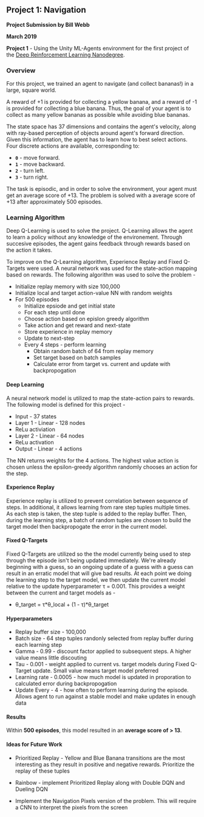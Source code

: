 ## Project 1: Navigation

**Project Submission by Bill Webb**

**March 2019**

**Project 1** - Using the Unity ML-Agents environment for the first project of the [Deep Reinforcement Learning Nanodegree](https://www.udacity.com/course/deep-reinforcement-learning-nanodegree--nd893).

### Overview

For this project, we trained an agent to navigate (and collect bananas!) in a large, square world.

A reward of +1 is provided for collecting a yellow banana, and a reward of -1 is provided for collecting a blue banana.  Thus, the goal of your agent is to collect as many yellow bananas as possible while avoiding blue bananas.  

The state space has 37 dimensions and contains the agent's velocity, along with ray-based perception of objects around agent's forward direction.  Given this information, the agent has to learn how to best select actions.  Four discrete actions are available, corresponding to:
- **`0`** - move forward.
- **`1`** - move backward.
- **`2`** - turn left.
- **`3`** - turn right.

The task is episodic, and in order to solve the environment, your agent must get an average score of +13.  The problem is solved with a average score of +13 after approximately 500 episodes.


### Learning Algorithm

Deep Q-Learning is used to solve the project.  Q-Learning allows the agent to learn a policy without any knowledge of the environement.  Through succesive episodes, the agent gains feedback through rewards based on the action it takes.  

To improve on the Q-Learning algorithm, Experience Replay and Fixed Q-Targets were used.  A neural network was used for the state-action mapping based on rewards.  The following algorithm was used to solve the problem -

- Initialize replay memory with size 100,000
- Initialize local and target action-value NN with random weights
- For 500 episodes
    - Initialize epsiode and get initial state
    - For each step until done
    - Choose action based on epislon greedy algorithm
    - Take action and get reward and next-state
    - Store experience in replay memory
    - Update to next-step
    - Every 4 steps - perform learning
        - Obtain random batch of 64 from replay memory
        - Set target based on batch samples
        - Calculate error from target vs. current and update with backpropogation

#### Deep Learning

A neural network model is utilized to map the state-action pairs to rewards.  The following model is defined for this project -

- Input - 37 states
- Layer 1 - Linear - 128 nodes
- ReLu activiation
- Layer 2 - Linear - 64 nodes
- ReLu activation
- Output - Linear - 4 actions

The NN returns weights for the 4 actions.  The highest value action is chosen unless the epsilon-greedy algorithm randomly chooses an action for the step.

#### Experience Replay 

Experience replay is utilized to prevent correlation between sequence of steps.  In additional, it allows learning from rare step tuples multiple times.  As each step is taken, the step tuple is added to the replay buffer.  Then, during the learning step, a batch of random tuples are chosen to build the target model then backpropogate the error in the current model.

#### Fixed Q-Targets

Fixed Q-Targets are utilized so the the model currently being used to step through the episode isn't being updated immediately.  We're already beginning with a guess, so an ongoing update of a guess with a guess can result in an erratic model that will give bad results.  At each point we doing the learning step to the target model, we then update the current model relative to the update hyperparameter τ = 0.001.  This provides a weight between the current and target models as -

- θ_target = τ*θ_local + (1 - τ)*θ_target

#### Hyperparameters

- Replay buffer size - 100,000
- Batch size - 64 step tuples randonly selected from replay buffer during each learning step
- Gamma - 0.99 - discount factor applied to subsequent steps.  A higher value means little discouting
- Tau - 0.001 - weight applied to current vs. target models during Fixed Q-Target update.  Small value means target model preferred
- Learning rate - 0.0005 - how much model is updated in proporation to calculated error during backpropogation
- Update Every - 4 - how often to perform learning during the episode.  Allows agent to run against a stable model and make updates in enough data

#### Results

Within **500 episodes**, this model resulted in an **average score of > 13**.

#### Ideas for Future Work

- Prioritized Replay - Yellow and Blue Banana transitions are the most interesting as they result in positive and negative rewards.  Prioritize the replay of these tuples
- Rainbow - implement Prioritized Replay along with Double DQN and Dueling DQN 

- Implement the Navigation Pixels version of the problem. This will require a CNN to interpret the pixels from the screen
